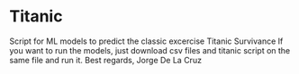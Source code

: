 # Titanic
Script for ML models to predict the classic excercise Titanic Survivance
If you want to run the models, just download csv files and titanic script on the same file and run it.
Best regards,
Jorge De La Cruz
